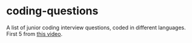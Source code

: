 # coding-questions
A list of junior coding interview questions, coded in different languages. First 5 from [this video](https://www.youtube.com/watch?v=dhhVqVsfNww).